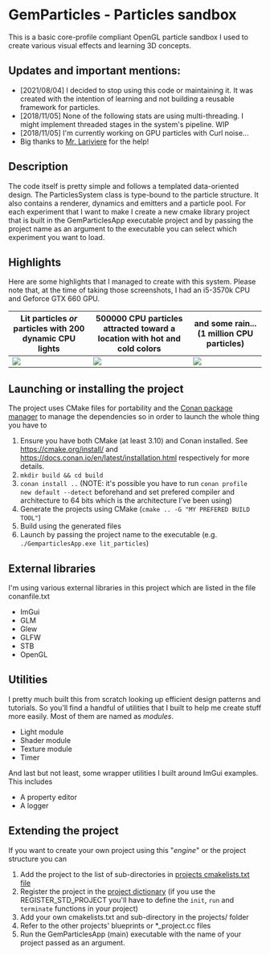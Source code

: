 # GemParticles - Particles sandbox

This is a basic core-profile compliant OpenGL particle sandbox I used to create various visual effects and learning 3D concepts.

## Updates and important mentions:
* [2021/08/04] I decided to stop using this code or maintaining it. It was created with the intention of learning and not building a reusable framework for particles.
* [2018/11/05] None of the following stats are using multi-threading. I might implement threaded stages in the system's pipeline. WIP
* [2018/11/05] I'm currently working on GPU particles with Curl noise...
* Big thanks to [Mr. Lariviere](https://github.com/larivierec) for the help!
 
## Description

The code itself is pretty simple and follows a templated data-oriented design. The ParticlesSystem class is type-bound to the particle structure. It also contains a renderer, dynamics and emitters and a particle pool. For each experiment that I want to make I create a new cmake library project that is built in the GemParticlesApp executable project and by passing the project name as an argument to the executable you can select which experiment you want to load. 
 
## Highlights 
 
Here are some highlights that I managed to create with this system. Please note that, at the time of taking those screenshots, I had an i5-3570k CPU and Geforce GTX 660 GPU.

| Lit particles *or* particles with 200 dynamic CPU lights | 500000 CPU particles attracted toward a location with hot and cold colors | and some rain... (1 million CPU particles) |
|----------------------------------------------|---------------------------------------------------|------------------------------------------------------|
| ![](gifs_and_screenshots/lit_particles.gif)  | ![](gifs_and_screenshots/attractor_2_cropped.gif) | ![](gifs_and_screenshots/heavy_rain_cropped_big.gif) |

## Launching or installing the project
The project uses CMake files for portability and the [Conan package manager](https://conan.io) to manage the dependencies so in order to launch the whole thing you have to
1. Ensure you have both CMake (at least 3.10) and Conan installed. See https://cmake.org/install/ and https://docs.conan.io/en/latest/installation.html respectively for more details.
2. `mkdir build && cd build`
3. `conan install ..` (NOTE: it's possible you have to run `conan profile new default --detect` beforehand and set prefered compiler and architecture to 64 bits which is the architecture I've been using)
4. Generate the projects using CMake (`cmake .. -G "MY PREFERED BUILD TOOL"`)
5. Build using the generated files
6. Launch by passing the project name to the executable (e.g. `./GemparticlesApp.exe lit_particles`)

## External libraries
I'm using various external libraries in this project which are listed in the file conanfile.txt 
* ImGui
* GLM
* Glew
* GLFW
* STB
* OpenGL

## Utilities
I pretty much built this from scratch looking up efficient design patterns and tutorials. So you'll find a handful of utilities that I built to help me create stuff more easily. Most of them are named as *modules*.
* Light module
* Shader module
* Texture module
* Timer

And last but not least, some wrapper utilities I built around ImGui examples. This includes
* A property editor
* A logger

## Extending the project
If you want to create your own project using this "*engine*" or the project structure you can
1. Add the project to the list of sub-directories in [projects cmakelists.txt file](https://github.com/frtru/GemParticles/blob/master/src/projects/cmakelists.txt) 
2. Register the project in the [project dictionary](https://github.com/frtru/GemParticles/blob/master/src/projects/project_dictionary.cc) (if you use the REGISTER_STD_PROJECT you'll have to define the `init`, `run` and `terminate` functions in your project)
3. Add your own cmakelists.txt and sub-directory in the projects/ folder
4. Refer to the other projects' blueprints or *_project.cc files 
5. Run the GemParticlesApp (main) executable with the name of your project passed as an argument. 

